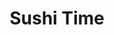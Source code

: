 ---
layout: place
title: "Sushi Time"
permalink: /texas/dallas/sushi-time.html
stateAbbr: TX
stateName: Texas
cityName: Dallas
seo:
  name: "Sushi Time"
  type: Restaurant
  links: null
description: "Looking for sushi in Dallas, Texas? Check out Sushi Time for a delightful Japanese dining experience. Enjoy a variety of sushi and other dishes in a welcomin..."
place_id: ChIJLzb4ymqcToYRbToSx6LcSnE
photos:
  - name: >-
      places/ChIJLzb4ymqcToYRbToSx6LcSnE/photos/AeeoHcI4dO7bRWcQ01SiglnSzjvNFEKNf37Or0bDK_WK5CT-J_QSR7jIrPOhVlhU_XZzDFNwew2indojSXnH-k9DWGbNillRYTM9S8knxX76qPgeBno_wRcPO9FvpSN6FDxIWFqz-eUooLJiImXxhH1R3YzivHLEdJ8QW5yL5z0mIed6oFgCPnbpF3cbfmGklFv3HzQ4ZXQdYuK5voU7gINDnnt0n0qUnhoWcX84bc4EJ7zyojtVtPZ3csC3CxFr-qkq7LjEOF0eeHL0yjqpYpfG0DeLWyTchPcskZRDgYDx3Z-yCfnXu3QvllcoYKKENkL1Im5x2qyBWsvGKBZfFRDGOmyGQaa1TJsO21R1el_B7NJ5HWX41EE-dMEwPs0M8BmYBJoi7ZXXysGLWKyKpBJ2JUNjrCXZX7bnFC4nmBVWSbEvDbM
    widthPx: 4032
    heightPx: 3024
    authorAttributions:
      - displayName: Stella
        uri: https://maps.google.com/maps/contrib/110182616305877831704
        photoUri: >-
          https://lh3.googleusercontent.com/a-/ALV-UjUWVKmaXbvfT0s86apJJeMx4My9NamaEfS6cJrvgFQlMBexW7_Dfw=s100-p-k-no-mo
    flagContentUri: >-
      https://www.google.com/local/imagery/report/?cb_client=maps_api_places.places_api&image_key=!1e10!2sCIHM0ogKEICAgIDMh92imQE&hl=en-US
    googleMapsUri: >-
      https://www.google.com/maps/place//data=!3m4!1e2!3m2!1sCIHM0ogKEICAgIDMh92imQE!2e10!4m2!3m1!1s0x864e9c6acaf8362f:0x714adca2c7123a6d
  - name: >-
      places/ChIJLzb4ymqcToYRbToSx6LcSnE/photos/AeeoHcKgrBi-JWBxgUFdeQM6rj77foTX3BeQVlDL0nqK2QmjGY9mcWUo8ilCTdldAUEVZPYaWQTVFO0mpISGe4D6Kjf2FRJDekQgmG9AOsmL6KhaECF7jh1sktk_atpnkB1yyWwSSyzii1s2gnBUMYnTULlI2lyEiw3bvYU7duGn_82lZSooVn5Cf4EIrA54l8dtjU6qw8iwbppsYEmx7lhZj9-ZD-2g0tCpiPWV4Qy2pQ2OvwKfzcXF2uZNrlJeZfFPcBSIYTtwvLVgrC3IrlCvaO_Ogk8_zgrznNy1mGFhs52Y_mxLKaOSSrfQxGtol-TRap5iCpeWw4LIzVyLowq_1k-u00NSkkza_NRVXevDNPegKdhOzrySHTwLyC0GiS1KK8S6zgl_eMB2cVpqDDvNx1hRtVGXEBy8ZFb7map7X_m0kQ
    widthPx: 4080
    heightPx: 3072
    authorAttributions:
      - displayName: FREDRICK 24.7.365
        uri: https://maps.google.com/maps/contrib/116440714210385701313
        photoUri: >-
          https://lh3.googleusercontent.com/a-/ALV-UjXrfkkzCWn7paYNUPWqQhUVNYIOvEFa4JZ-gkVmPEVxCiMryfTF=s100-p-k-no-mo
    flagContentUri: >-
      https://www.google.com/local/imagery/report/?cb_client=maps_api_places.places_api&image_key=!1e10!2sCIHM0ogKEICAgIC78tbyfg&hl=en-US
    googleMapsUri: >-
      https://www.google.com/maps/place//data=!3m4!1e2!3m2!1sCIHM0ogKEICAgIC78tbyfg!2e10!4m2!3m1!1s0x864e9c6acaf8362f:0x714adca2c7123a6d
  - name: >-
      places/ChIJLzb4ymqcToYRbToSx6LcSnE/photos/AeeoHcJCv0EUzxY9sRh0QcBL2BPMUHu7QDFCDQHngqZGO1y-zU65vZcicJkR8eK-UaG9rvtZN58_Szetf8k-9WUTh6VNNblXmIbnrEEcMrmjVO4IAA4jt12Fd_zw7AeEyP7Vez1pO9D2u7cTNNb5Dfk8ri10IRM9rUybjDIyoGT5wNoAUZj9AZhL8b6XVn-9XrbBEOSWJ7e5Du8i3cf0QA1JWEHhbMswxJXNVmGEJ0Fg-j6fsTDdgecQQ6j8tvf-wFvTYp_HM7UidSGwpVdjepv2Gv7aEzfATUAaQw7NvmvcSi24MJp_A64tmUuufdGA8QyOmz_6bbjaOytF5qQ1C1IegU6VTXCot92YNzRcE5XKSid0qUP43M0xrXA9KckaF34SblUmprao8X3RpiPcxPhr42Zfda8vm_ToO5TnVy_SMnSr1bqm
    widthPx: 3600
    heightPx: 4800
    authorAttributions:
      - displayName: Jasmin Singh
        uri: https://maps.google.com/maps/contrib/104746767027556556316
        photoUri: >-
          https://lh3.googleusercontent.com/a-/ALV-UjWVxNJFpbDKceOyN1nTcpaKJGlCisN0ADxmW76PbE-4YN70M3MP=s100-p-k-no-mo
    flagContentUri: >-
      https://www.google.com/local/imagery/report/?cb_client=maps_api_places.places_api&image_key=!1e10!2sCIHM0ogKEICAgICX1ciSuQE&hl=en-US
    googleMapsUri: >-
      https://www.google.com/maps/place//data=!3m4!1e2!3m2!1sCIHM0ogKEICAgICX1ciSuQE!2e10!4m2!3m1!1s0x864e9c6acaf8362f:0x714adca2c7123a6d
  - name: >-
      places/ChIJLzb4ymqcToYRbToSx6LcSnE/photos/AeeoHcKS9OE47fZLj1-A86fWq1dq_OdOuEGvhY7YYaeayH3Y9FLpUDpdCakTi6WNqxjt6T9Oe7l3iqF-LtJDe1g_j0TCmKEqeQEFw5nKdOCQT-9h8_CrJmvSTjULiNG9tu7OZMjDSSMmRmVkf-mtZE3x5hT56B5XATEgpkE0tA7Ildwk51uTbAv8VQTPq2VQHXQCGqZk4SjS2b1CDs2vdvWq5IDw9adoi5x46T2eCXGI9h_5EXkE6Nf9YN7yPF4S7dSWibUwlAUDxvJdT2C2x95GaXJCwFfjOBarZVMfldlOaNdJFd2d8_-qcmSoZyZcl_T2eCNHKyM1vs67OFSCU_YpN6s9Fs11EAUx9sZ6DXVN95rMmgJmzoZfKBXk6133yYx_ZlwGACVMVSH_sIFoNALXIMy8-wPPgzBeNpHPdiTtntk2LMQO
    widthPx: 1171
    heightPx: 1021
    authorAttributions:
      - displayName: Isaiah Navar
        uri: https://maps.google.com/maps/contrib/100467977763430448390
        photoUri: >-
          https://lh3.googleusercontent.com/a/ACg8ocJoQTQSuhnYktM32yhvoavV4vfMh0-1vOreWtk3y7pYC6X25A=s100-p-k-no-mo
    flagContentUri: >-
      https://www.google.com/local/imagery/report/?cb_client=maps_api_places.places_api&image_key=!1e10!2sCIHM0ogKEICAgICHmtGoxQE&hl=en-US
    googleMapsUri: >-
      https://www.google.com/maps/place//data=!3m4!1e2!3m2!1sCIHM0ogKEICAgICHmtGoxQE!2e10!4m2!3m1!1s0x864e9c6acaf8362f:0x714adca2c7123a6d
  - name: >-
      places/ChIJLzb4ymqcToYRbToSx6LcSnE/photos/AeeoHcK6HKKn0v0Fx-1vRxJtNUzl2o9Uqk5BPsW9mzy0YxI41Ez1uMnobZelE-ApzzVC-dLV_nR9F3NHITxGaFsx3JJrvdBR3bpAOOD4TvsO0gYdYmIL8_-GhhiNZc5M7sfs-UlODN81V_dEy7Q_xnTuTC__1JXCSn7CBu3i10pVSFp_2bHcuXfTLEagjl0S-2uwyQu5T3W0Jdar3nqtaHeRQGp6j9twO15mI24398ET2KMGtUcXPfxYIf-bhuq9qVLT7pSdvAKo9yj6jKrDo73_Auk39fnScOW0DyWO5OxtXkbEYFYzxAqHOmJJ9FtUPyRe4PKb3MAwihSPdEboZIWPANRW0ju5k1zwK2ND7uTurGp0HsJDaCd7xvhx5j6JBgoDNgos0efMeupWBcWiag91yJcjSeqv8P_s7oKnSzwQaQJttw
    widthPx: 3600
    heightPx: 4800
    authorAttributions:
      - displayName: Jasmin Singh
        uri: https://maps.google.com/maps/contrib/104746767027556556316
        photoUri: >-
          https://lh3.googleusercontent.com/a-/ALV-UjWVxNJFpbDKceOyN1nTcpaKJGlCisN0ADxmW76PbE-4YN70M3MP=s100-p-k-no-mo
    flagContentUri: >-
      https://www.google.com/local/imagery/report/?cb_client=maps_api_places.places_api&image_key=!1e10!2sCIHM0ogKEICAgICX1ciSBQ&hl=en-US
    googleMapsUri: >-
      https://www.google.com/maps/place//data=!3m4!1e2!3m2!1sCIHM0ogKEICAgICX1ciSBQ!2e10!4m2!3m1!1s0x864e9c6acaf8362f:0x714adca2c7123a6d
  - name: >-
      places/ChIJLzb4ymqcToYRbToSx6LcSnE/photos/AeeoHcK_4SpbnzBP0DnUjnrk131Jj80D40UzdaNEnMy-ObcDlVQpsLSnm_YFBSiRdbxpR61G7VkaD2BNVYyZexntKfIUc933tOWhK6sRMBI0UFruHm_r84qu9kN_s4gXVECqNmvIaZ131ycbGWYJGMM01mVW8LuxFNwJp8snRA82AYGP3_mND6mn8r4U4BpK7vPmUpVFFNwFFagT7fBifsyb28oZVa9L0gCKeuUfc7bP2zsdn9Icig1L6tJy5zZ2_RxkTXMNpsSJvV1VxnWf89v_fVZvQ5zc2nWs8-BZVkZ4r5IQXR1fQ5h7y3HjLfNiudT2Tey3P_dd_zX4UachEMw70v_KY7JKIrU3YbDCTQsyUUdLI33vocCAOffN7V4CqtNS6U67QLdycESpBhoMoGXIxDDMZnQNumLifQDdxWiu6g0ov1fQ
    widthPx: 4080
    heightPx: 3072
    authorAttributions:
      - displayName: FREDRICK 24.7.365
        uri: https://maps.google.com/maps/contrib/116440714210385701313
        photoUri: >-
          https://lh3.googleusercontent.com/a-/ALV-UjXrfkkzCWn7paYNUPWqQhUVNYIOvEFa4JZ-gkVmPEVxCiMryfTF=s100-p-k-no-mo
    flagContentUri: >-
      https://www.google.com/local/imagery/report/?cb_client=maps_api_places.places_api&image_key=!1e10!2sCIHM0ogKEICAgIC78tbyvgE&hl=en-US
    googleMapsUri: >-
      https://www.google.com/maps/place//data=!3m4!1e2!3m2!1sCIHM0ogKEICAgIC78tbyvgE!2e10!4m2!3m1!1s0x864e9c6acaf8362f:0x714adca2c7123a6d
  - name: >-
      places/ChIJLzb4ymqcToYRbToSx6LcSnE/photos/AeeoHcJvgDY-Krs1z75gJQjy-swVA352PsPSRhT0W5QdLqDb9fMza7vbhtUNFi0pEpcCp6o3hIxN47CKPDIDPKUJ_ExibpgFo52imK0_ytJNC8EITwiYEM9xL9qlG1fGcwSqEHp-i8gJrTEeVz4Qzt2eydXD0P7RwJWyaeZIDp6ewe_0QfrunezdS9tay0RUDL73ssfEhnXElFpTyoIQSvpgs1efuqpjtUMH_WLRa15Vw9nbwG5LVnlji_tioUjdJojAQbCnQElK9x9D0-v7voEha3d_FoyEOE_iBFbgzMacTEJcDeyzSh-b6H8fpsLPh5jdDSmzzGjHA41oIkw2evsBEISrHMKHMvXsUhrg-35ynJPRLG_qr3Jc8P5wliyjpxg8S5Bjsyvh7HKoxwBlV40JYqBOOUgOh0vMFh23SXkruuA
    widthPx: 4032
    heightPx: 3024
    authorAttributions:
      - displayName: Eric Wes
        uri: https://maps.google.com/maps/contrib/112090818001707263902
        photoUri: >-
          https://lh3.googleusercontent.com/a-/ALV-UjX_ndTuTh2es4fprTsgWLEnSsgvRGtRnBycNMI4BlPuIS2eesI=s100-p-k-no-mo
    flagContentUri: >-
      https://www.google.com/local/imagery/report/?cb_client=maps_api_places.places_api&image_key=!1e10!2sCIHM0ogKEICAgIDhrcL2fA&hl=en-US
    googleMapsUri: >-
      https://www.google.com/maps/place//data=!3m4!1e2!3m2!1sCIHM0ogKEICAgIDhrcL2fA!2e10!4m2!3m1!1s0x864e9c6acaf8362f:0x714adca2c7123a6d
  - name: >-
      places/ChIJLzb4ymqcToYRbToSx6LcSnE/photos/AeeoHcJuvqp-s2HpmoJ-cLpzMsSqt9NUd5sCYGka1gDmWRVz30tVxVqxGG05UE0oYWIE9dmyySKBYe5fjM1U5z4VSk1_rPOy8L_OZLeflXB07fSNIYD8zBVoraR5u4bZUVTvbBlRCCwnv_u0v76p7HumfFFsmEbpkvkCYP3ervaBcpspfHUA31UIQ8kPUqnB2HPygkbJPJHOkHTwNSOVYJgPutoCdEfChXfU4gFoc24S9oS0sF8Vuf48ux1oIOnBQw0g7rVpKLs3joGz1BQCTRDjZce26t6vm-EQn3ienNX8ES56pkKQakU8TcdvP6kl8f96zH-wuUSpAOb5gTWbfhGQaRTmHwB8pWLE4jZUoM17lf-l-dAUMon-Wzft7kLPk1IK-gyzc58yWWstmujWFYFFVxU0LZsMjJYgP7rcNzN9biZCqbDL
    widthPx: 3600
    heightPx: 4800
    authorAttributions:
      - displayName: Marisol Real
        uri: https://maps.google.com/maps/contrib/115338624075590712363
        photoUri: >-
          https://lh3.googleusercontent.com/a-/ALV-UjXJ4b6khqB1vMhTw6yCsAYU50bWvQ0v5fBXrJnnPQuK6gp75yo=s100-p-k-no-mo
    flagContentUri: >-
      https://www.google.com/local/imagery/report/?cb_client=maps_api_places.places_api&image_key=!1e10!2sCIHM0ogKEICAgMCgjYLh4AE&hl=en-US
    googleMapsUri: >-
      https://www.google.com/maps/place//data=!3m4!1e2!3m2!1sCIHM0ogKEICAgMCgjYLh4AE!2e10!4m2!3m1!1s0x864e9c6acaf8362f:0x714adca2c7123a6d
  - name: >-
      places/ChIJLzb4ymqcToYRbToSx6LcSnE/photos/AeeoHcIZcXdoNOK7tk3XfeFFBbAF_vPkZhKU9kFofqzvwpM63VXOAVQssz7sUlImRvFxZS2O_3PQino6HQJqW0XizoHxoVMZXPt3xxFl7HHtROoLg6Syky_5YPFRESiNcW_cwI7WneOAV0O7WyT320h4sV7rY5XGk_ijkTtvaE4HHjNVtikZMVrQhacVe8qn-H5TqxBZP1MF89T3wAR4vBb02ufwLkLqQ6L-L1pUx7KtfMhzTKQu60bzARkI18tJtCNP4XN7uJxT7lrgC27Yrm2yX7ctnzTXi4dvnO1howA05fiCnx-yxngXUELuYcTcNmu7d3t6M7ycHTh3hMc3L9UrJbuRUplb5-jJbvvVdmqICvn8yKCPSxH6-nXjt4NL1cBNTKrtm2mz4vX8yaoPeelE3DNuYYOBcKFnyrQVhMkKdBeA8cwx
    widthPx: 4080
    heightPx: 3072
    authorAttributions:
      - displayName: FREDRICK 24.7.365
        uri: https://maps.google.com/maps/contrib/116440714210385701313
        photoUri: >-
          https://lh3.googleusercontent.com/a-/ALV-UjXrfkkzCWn7paYNUPWqQhUVNYIOvEFa4JZ-gkVmPEVxCiMryfTF=s100-p-k-no-mo
    flagContentUri: >-
      https://www.google.com/local/imagery/report/?cb_client=maps_api_places.places_api&image_key=!1e10!2sCIHM0ogKEICAgIC78tbywQE&hl=en-US
    googleMapsUri: >-
      https://www.google.com/maps/place//data=!3m4!1e2!3m2!1sCIHM0ogKEICAgIC78tbywQE!2e10!4m2!3m1!1s0x864e9c6acaf8362f:0x714adca2c7123a6d
  - name: >-
      places/ChIJLzb4ymqcToYRbToSx6LcSnE/photos/AeeoHcICws4x6Bz0h4S-gIm2Hq1wiD7vMBj4zNQygCm-UMv4ABQjUZZax3nIQso2ZHuQfMzGt_5z_w7JuzAVbLJCW8QiqG_k2LYYRHiCutfV7cI2GC2E4SX78VohKHwZkY6Eyupv4hH65Nhv58uCpjDiUMaqK-PtAU2E8BQ_yVol4yfazIQwr4EO0cuHt1sY-j1_GsDcwOiKR3CY9uw6mwKJuiIgV1fYYA5nTA82WQyuJ1AyxyEtWmPF6sIy5HuufweBQRgrkGXPxxBNAFkB2U67_8Jd5-ufGibd9WHgfrMRRTHx-b7XS95PIJMr3gMlUFxZZkwzDBRVSQvVkJyqLf0l-aK0hNB_JpEECe4mvgjQBHdawwCuAKNBxL317umF7wPY7GyVE3Gk18vXAbCw2XaIuOvGiYgU3aIwp2HP7EVZN7tqdHe8
    widthPx: 4032
    heightPx: 3024
    authorAttributions:
      - displayName: Cristiana McMullen
        uri: https://maps.google.com/maps/contrib/100431264655854916552
        photoUri: >-
          https://lh3.googleusercontent.com/a/ACg8ocJfGLUuvBgrP9mEDHI4gQlwLsPHB6Z0EaK79NxMjR74tjGO9w=s100-p-k-no-mo
    flagContentUri: >-
      https://www.google.com/local/imagery/report/?cb_client=maps_api_places.places_api&image_key=!1e10!2sCIHM0ogKEICAgICsmIHc5QE&hl=en-US
    googleMapsUri: >-
      https://www.google.com/maps/place//data=!3m4!1e2!3m2!1sCIHM0ogKEICAgICsmIHc5QE!2e10!4m2!3m1!1s0x864e9c6acaf8362f:0x714adca2c7123a6d
address: 1638 W Mockingbird Ln, Dallas, TX 75235, USA
street: 1638 W Mockingbird Ln
city: Dallas
state: TX
zip: '75235'
country: USA
neighborhood: null
latitude: '32.821649'
longitude: '-96.856770'
accessibility_options:
  wheelchairAccessibleParking: true
  wheelchairAccessibleEntrance: true
  wheelchairAccessibleRestroom: true
  wheelchairAccessibleSeating: true
business_status: OPERATIONAL
name: Sushi Time
google_maps_links:
  directionsUri: >-
    https://www.google.com/maps/dir//''/data=!4m7!4m6!1m1!4e2!1m2!1m1!1s0x864e9c6acaf8362f:0x714adca2c7123a6d!3e0
  placeUri: https://maps.google.com/?cid=8163579866245118573
  writeAReviewUri: >-
    https://www.google.com/maps/place//data=!4m3!3m2!1s0x864e9c6acaf8362f:0x714adca2c7123a6d!12e1
  reviewsUri: >-
    https://www.google.com/maps/place//data=!4m4!3m3!1s0x864e9c6acaf8362f:0x714adca2c7123a6d!9m1!1b1
  photosUri: >-
    https://www.google.com/maps/place//data=!4m3!3m2!1s0x864e9c6acaf8362f:0x714adca2c7123a6d!10e5
primary_type: Sushi Restaurant
opening_hours:
  regular: null
  current: null
secondary_opening_hours:
  regular:
    weekdayDescriptions: null
    type: null
  current:
    weekdayDescriptions: null
    type: null
phone: (214) 951-0660
price_level: PRICE_LEVEL_INEXPENSIVE
price_range: $10 &ndash; $20
rating: '4.3'
rating_count: 286
website: null
reviews: null
parking_options: null
payment_options: null
allow_dogs: null
curbside_pickup: null
delivery: null
dine_in: null
good_for_children: null
good_for_groups: null
good_for_sports: null
live_music: null
menu_for_children: null
outdoor_seating: null
reservable: null
restroom: null
serves_beer: null
serves_breakfast: null
serves_brunch: null
serves_cocktails: null
serves_coffee: null
serves_dinner: null
serves_dessert: null
serves_lunch: null
serves_vegetarian_food: null
serves_wine: null
takeout: null
summary: null

---